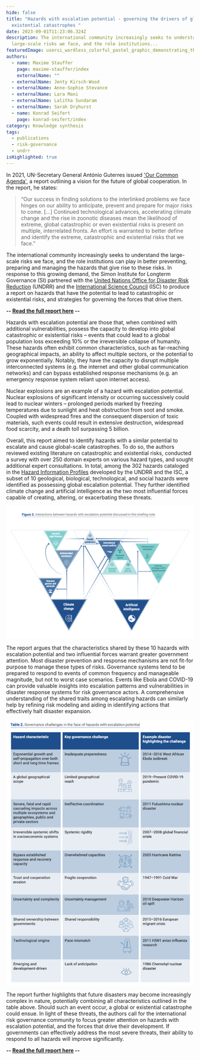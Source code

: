 ```yaml
---
hide: false
title: "Hazards with escalation potential - governing the drivers of global and
  existential catastrophes "
date: 2023-09-01T11:23:06.324Z
description: The international community increasingly seeks to understand the
  large-scale risks we face, and the role institutions...
featuredImage: usersi_wordless_colorful_pastel_graphic_demonstrating_the_escal_708802da-b972-4861-a3fb-734c9bb03ba4.png
authors:
  - name: Maxime Stauffer
    page: maxime-stauffer/index
    externalName: ""
  - externalName: Jenty Kirsch-Wood
  - externalName: Anne-Sophie Stevance
  - externalName: Lara Mani
  - externalName: Lalitha Sundaram
  - externalName: Sarah Dryhurst
  - name: Konrad Seifert
    page: konrad-seifert/index
category: Knowledge synthesis
tags:
  - publications
  - risk-governance
  - undrr
isHighlighted: true
---
```

In 2021, UN-Secretary General António Guterres issued ['Our Common Agenda'](https://www.un.org/en/common-agenda), a report outlining a vision for the future of global cooperation. In the report, he states: 

> “Our success in finding solutions to the interlinked problems we face hinges on our ability to anticipate, prevent and prepare for major risks to come. \[...] Continued technological advances, accelerating climate change and the rise in zoonotic diseases mean the likelihood of extreme, global catastrophic or even existential risks is present on multiple, interrelated fronts. An effort is warranted to better define and identify the extreme, catastrophic and existential risks that we face.” 

The international community increasingly seeks to understand the large-scale risks we face, and the role institutions can play in better preventing, preparing and managing the hazards that give rise to these risks. In response to this growing demand, the Simon Institute for Longterm Governance (SI) partnered with the [United Nations Office for Disaster Risk Reduction](https://www.undrr.org/) (UNDRR) and the [International Science Council](https://council.science/) (ISC) to produce a report on hazards that have the potential to lead to catastrophic or existential risks, and strategies for governing the forces that drive them. 

**\-- [Read the full report here](https://www.undrr.org/publication/hazards-escalation-potential-governing-drivers-global-and-existential-catastrophes) --**

Hazards with escalation potential are those that, when combined with additional vulnerabilities, possess the capacity to develop into global catastrophic or existential risks – events that could lead to a global population loss exceeding 10% or the irreversible collapse of humanity. These hazards often exhibit common characteristics, such as far-reaching geographical impacts, an ability to affect multiple sectors, or the potential to grow exponentially. Notably, they have the capacity to disrupt multiple interconnected systems (e.g. the internet and other global communication networks) and can bypass established response mechanisms (e.g. an emergency response system reliant upon internet access). 

Nuclear explosions are an example of a hazard with escalation potential. Nuclear explosions of significant intensity or occurring successively could lead to nuclear winters – prolonged periods marked by freezing temperatures due to sunlight and heat obstruction from soot and smoke. Coupled with widespread fires and the consequent dispersion of toxic materials, such events could result in extensive destruction, widespread food scarcity, and a death toll surpassing 5 billion. 

Overall, this report aimed to identify hazards with a similar potential to escalate and cause global-scale catastrophes. To do so, the authors reviewed existing literature on catastrophic and existential risks, conducted a survey with over 250 domain experts on various hazard types, and sought additional expert consultations. In total, among the 302 hazards cataloged in the [Hazard Information Profiles](https://undrr.org/publication/hazard-information-profiles-hips) developed by the UNDRR and the ISC, a subset of 10 geological, biological, technological, and social hazards were identified as possessing global escalation potential. They further identified climate change and artificial intelligence as the two most influential forces capable of creating, altering, or exacerbating these threats. 

![](screenshot-2023-09-01-at-13.32.45.png)

The report argues that the characteristics shared by these 10 hazards with escalation potential and two influential forces warrant greater government attention. Most disaster prevention and response mechanisms are not fit-for purpose to manage these types of risks. Governance systems tend to be prepared to respond to events of common frequency and manageable magnitude, but not to worst case scenarios. Events like Ebola and COVID-19 can provide valuable insights into escalation patterns and vulnerabilities in disaster response systems for risk governance actors. A comprehensive understanding of the shared traits among escalating hazards can similarly help by refining risk modeling and aiding in identifying actions that effectively halt disaster expansion.

![](figure2.png)

The report further highlights that future disasters may become increasingly complex in nature, potentially combining all characteristics outlined in the table above. Should such an event occur, a global or existential catastrophe could ensue. In light of these threats, the authors call for the international risk governance community to focus greater attention on hazards with escalation potential, and the forces that drive their development. If governments can effectively address the most severe threats, their ability to respond to all hazards will improve significantly.

**\-- [Read the full report here](https://www.undrr.org/publication/hazards-escalation-potential-governing-drivers-global-and-existential-catastrophes) --**